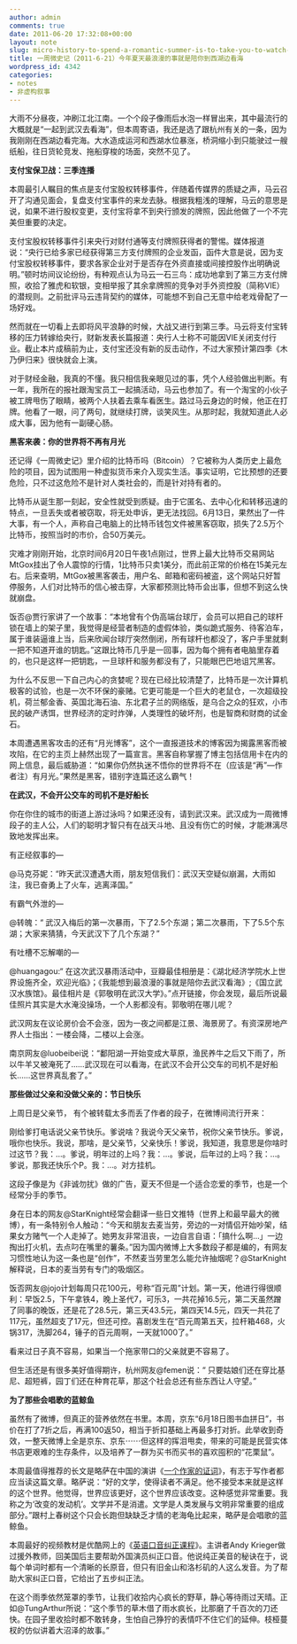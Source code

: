```yaml
---
author: admin
comments: true
date: 2011-06-20 17:32:08+00:00
layout: note
slug: micro-history-to-spend-a-romantic-summer-is-to-take-you-to-watch-the-ocean-at-the-west-lake
title: 一周微史记（2011-6-21）今年夏天最浪漫的事就是陪你到西湖边看海
wordpress_id: 4342
categories:
- notes
- 非虚构叙事
---
```


大雨不分昼夜，冲刷江北江南。一个个段子像雨后水泡一样冒出来，其中最流行的大概就是“一起到武汉去看海”，但本周寄语，我还是选了跟杭州有关的一条，因为我刚刚在西湖边看完海。大水造成运河和西湖水位暴涨，桥洞缩小到只能驶过一艘纸船，往日货轮竞发、拖船穿梭的场面，突然不见了。

**支付宝保卫战：三季连播**

本周最引人瞩目的焦点是支付宝股权转移事件，伴随着传媒界的质疑之声，马云召开了沟通见面会，复盘支付宝事件的来龙去脉。根据我粗浅的理解，马云的意思是说，如果不进行股权变更，支付宝将拿不到央行颁发的牌照，因此他做了一个不完美但重要的决定。

支付宝股权转移事件引来央行对财付通等支付牌照获得者的警惕。媒体报道说：“央行已给多家已经获得第三方支付牌照的企业发函，函件大意是说，因为支付宝股权转移事件，要求各家企业对于是否存在外资直接或间接控股作出明确说明。”顿时坊间议论纷纷，有种观点认为马云一石三鸟：成功地拿到了第三方支付牌照，收拾了雅虎和软银，变相举报了其余拿牌照的竞争对手外资控股（简称VIE）的潜规则。之前批评马云违背契约的媒体，可能想不到自己无意中给老戏骨配了一场好戏。

然而就在一切看上去即将风平浪静的时候，大战又进行到第三季。马云将支付宝转移的压力转嫁给央行，财新发表长篇报道：央行人士称不可能因VIE关闭支付行业。截止本片成稿前为止，支付宝还没有新的反击动作，不过大家预计第四季《木乃伊归来》很快就会上演。

对于财经金融，我真的不懂。我只相信我亲眼见过的事，凭个人经验做出判断。有一年，我所在的报社跟淘宝员工一起搞活动，马云也参加了。有一个淘宝的小伙子被工牌甩伤了眼睛，被两个人扶着去乘车看医生。路过马云身边的时候，他正在打牌。他看了一眼，问了两句，就继续打牌，谈笑风生。从那时起，我就知道此人必成大事，因为他有一副硬心肠。

**黑客来袭：你的世界将不再有月光**

还记得《一周微史记》里介绍的比特币吗（Bitcoin）？它被称为人类历史上最危险的项目，因为试图用一种虚拟货币来介入现实生活。事实证明，它比预想的还要危险，只不过这危险不是针对人类社会的，而是针对持有者的。

比特币从诞生那一刻起，安全性就受到质疑。由于它匿名、去中心化和转移迅速的特点，一旦丢失或者被窃取，将无处申诉，更无法找回。6月13日，果然出了一件大事，有一个人，声称自己电脑上的比特币钱包文件被黑客窃取，损失了2.5万个比特币，按照当时的市价，合50万美元。

灾难才刚刚开始，北京时间6月20日午夜1点刚过，世界上最大比特币交易网站MtGox挂出了令人震惊的行情，1比特币只卖1美分，而此前正常的价格在15美元左右。后来查明，MtGox被黑客袭击，用户名、邮箱和密码被盗，这个网站只好暂停服务，人们对比特币的信心被击穿，大家都预测比特币会出事，但想不到这么快就崩盘。

饭否@贾行家讲了一个故事：“本地曾有个伪高端台球厅，会员可以把自己的球杆锁在墙上的架子里，我觉得是经营者制造的虚假体验，类似跪式服务、待客泊车，属于谁装逼谁上当，后来欣闻台球厅突然倒闭，所有球杆也都没了，客户手里就剩一把不知道开谁的钥匙。”这跟比特币几乎是一回事，因为每个拥有者电脑里存着的，也只是这样一把钥匙，一旦球杆和服务都没有了，只能眼巴巴地诅咒黑客。

为什么不反思一下自己内心的贪婪呢？现在已经比较清楚了，比特币是一次计算机极客的试验，也是一次不环保的豪赌。它更可能是一个巨大的老鼠仓，一次超级投机，荷兰郁金香、英国北海石油、东北君子兰的网络版，是乌合之众的狂欢，小市民的破产诱饵，世界经济的定时炸弹，人类理性的破坏剂，也是智商和财商的试金石。

本周遭遇黑客攻击的还有“月光博客”，这个一直报道技术的博客因为揭露黑客而被攻陷，在它的主页上赫然出现了一篇宣言。黑客自称掌握了博主包括信用卡在内的网上信息，最后威胁道：“如果你仍然执迷不悟你的世界将不在（应该是“再”—作者注）有月光。”果然是黑客，错别字连篇还这么霸气！

**在武汉，不会开公交车的司机不是好船长**

你在你住的城市的街道上游过泳吗？如果还没有，请到武汉来。武汉成为一周微博段子的主人公，人们的聪明才智只有在战天斗地、且没有伤亡的时候，才能淋漓尽致地发挥出来。

有正经叙事的—

@马克芬妮：“昨天武汉遭遇大雨，朋友短信我们：武汉天空疑似崩漏，大雨如注，我已奋勇上了火车，逃离泽国。”

有霸气外泄的—

@转魄：“ 武汉入梅后的第一次暴雨，下了2.5个东湖；第二次暴雨，下了5.5个东湖；大家来猜猜，今天武汉下了几个东湖？”

有吐槽不忘解嘲的—

@huangagou:“ 在这次武汉暴雨活动中，豆瓣最佳相册是：《湖北经济学院水上世界设施齐全，欢迎光临》；《我能想到最浪漫的事就是陪你去武汉看海》;《国立武汉水族馆》。最佳相片是《郭敬明在武汉大学》。”点开链接，你会发现，最后所说最佳照片其实是大水淹没操场，一个人影都没有。郭敬明在哪儿呢？

武汉网友在议论房价会不会涨，因为一夜之间都是江景、海景房了。有资深房地产界人士指出：一楼会降，二楼以上会涨。

南京网友@luobeibei说：“鄱阳湖一开始变成大草原，渔民养牛之后又下雨了，所以牛羊又被淹死了……武汉现在可以看海，在武汉不会开公交车的司机不是好船长……这世界真乱套了。”

**那些做过父亲和没做父亲的：节日快乐**

上周日是父亲节， 有个被转载太多而丢了作者的段子，在微博间流行开来：

刚给爹打电话说父亲节快乐。爹说啥？我说今天父亲节，祝你父亲节快乐。爹说，哦你也快乐。我说，那啥，是父亲节，父亲快乐！爹说，我知道，我意思是你啥时过这节？我：…。爹说，明年过的上吗？我：…。爹说，后年过的上吗？我：…。爹说，那我还快乐个P。我：…。对方挂机。

这段子像是为《非诚勿扰》做的广告，夏天不但是一个适合恋爱的季节，也是一个经常分手的季节。

身在日本的网友@StarKnight经常会翻译一些日文推特（世界上和最早最大的微博），有一条特别令人触动：“今天和朋友去麦当劳，旁边的一对情侣开始吵架，结果女方赌气一个人走掉了。她男友非常沮丧，一边自言自语：「搞什么啊…」一边掏出打火机，去点叼在嘴里的薯条。”因为国内微博上大多数段子都是编的，有网友习惯性地认为这一条也是“创作”，不然麦当劳里怎么能允许抽烟呢？@StarKnight解释说，日本的麦当劳有专门的吸烟区。

饭否网友@jojo计划每周只花100元，号称“百元周”计划。第一天，他进行得很顺利：早饭2.5，下午拿铁4，晚上圣代7，可乐3，一共花掉16.5元，第二天虽然蹭了同事的晚饭，还是花了28.5元，第三天43.5元，第四天14.5元，四天一共花了117元，虽然超支了17元，但还可控。喜剧发生在“百元周第五天，拉杆箱468，火锅317，洗脚264，锤子的百元周啊，一天就1000了。”

看来过日子真不容易，如果当一个拖家带口的父亲就更不容易了。

但生活还是有很多美好值得期许，杭州网友@femen说：“ 只要姑娘们还在穿比基尼、超短裤，园丁们还在种育花草，那这个社会总还有些东西让人守望。”

**为了那些会唱歌的蓝鲸鱼**

虽然有了微博，但真正的营养依然在书里。本周，京东“6月18日图书血拼日”，书价在打了7折之后，再满100返50，相当于折扣基础上再最多打对折。此举收到奇效，一整天微博上全是京东、京东⋯⋯但这样的挥泪甩卖，带来的可能是民营实体书店更艰难的生存条件，以及培养了一群为买书而买书的喜欢囤积的“花栗鼠”。

本周最值得推荐的长文是略萨在中国的演讲《[一个作家的证词](http://www.infzm.com/content/60492)》，有志于写作者都应当读这篇文章。略萨说：“好的文学，使得读者不满足。他不接受本来就是这样的这个世界。他觉得，世界应该更好，这个世界应该改变。这种感觉非常重要。我称之为‘改变的发动机’。文学并不是消遣。文学是人类发展与文明非常重要的组成部分。”跟村上春树这个只会长跑但缺缺乏才情的老海龟比起来，略萨是会唱歌的蓝鲸鱼。

本周最好的视频教材是优酷网上的《[英语口音纠正课程](http://v.youku.com/v_show/id_XMjUyMDA2NzMy.html)》。主讲者Andy Krieger做过援外教师，回美国后主要帮助外国演员纠正口音。他说纯正美音的秘诀在于，说每个单词时都有一个清晰的长原音，但只有旧金山和洛杉矶的人这么发音。为了帮助大家纠正口音，它给出了五步纠正法。

在这个雨季依然笼罩的季节，让我们收拾内心疯长的野草，静心等待雨过天晴。正如@TungArthur所说：“这个季节的草木借了雨水疯长，比那磨了千百次的刀还快。在园子里收拾时都不敢转身，生怕自己狰狞的表情吓不住它们的延伸。枝桠蔓杈的仿似讲着大沼泽的故事。”
